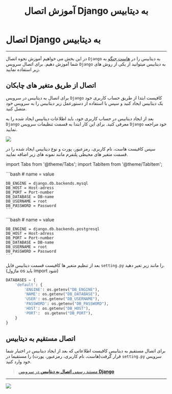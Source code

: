 ﻿---
title: "آموزش اتصال Django به دیتابیس"
sidebar_label: "اتصال به دیتابیس"
description: "در این بخش می خواهیم آموزش اتصال Django به دیتابیس را در هاست جنگو به شما آموزش دهیم"
---

# اتصال Django به دیتابیس
---

در این بخش می خواهیم آموزش نحوه اتصال `Django` به دیتابیس را در [هاست جنگو](https://chabokan.net/cloud-hosting/python/django/) به شما آموزش دهیم. برای اتصال سرویس `Django` به دیتابیس میتوانید از یکی از روش های زیر استفاده نمایید.

## اتصال از طریق متغیر های چابکان

برای اتصال به دیتابیس در سرویس `Django` کافیست ابتدا از طریق حساب کاربری خود یک دیتابیس ایجاد کنید و سپس با استفاده از دستورعمل زیر دیتابیس را به سرویس خود متصل کنید.

بعد از ایجاد دیتابیس در حساب کاربری خود، باید اطلاعات دیتابیس ایجاد شده را به `Django` معرفی کنید. برای این کار ابتدا به قسمت تنظیمات سرویس `Django` خود مراجعه نمایید.

![](https://s1.chabokan.net/docs/images/python-database-connect-1.jpg)

سپس کافیست هاست، نام کاربری، رمزعبور، پورت و نوع دیتابیس ایجاد شده را در قسمت متغیر های محیطی پلتفرم مانند نمونه های زیر اضافه نمایید.

import Tabs from '@theme/Tabs';
import TabItem from '@theme/TabItem';

<Tabs>
  <TabItem value="mysql" label="Mysql" default>
    ```bash
    # name = value

    DB_ENGINE = django.db.backends.mysql
    DB_HOST = Host-adress
    DB_PORT = Port-number
    DB_DATABASE = DB-name
    DB_USERNAME = root
    DB_PASSWORD = Password
    ```

  </TabItem>
  <TabItem value="postgresql" label="Postgresql">
    ```bash
    # name = value

    DB_ENGINE = django.db.backends.postgresql
    DB_HOST = Host-adress
    DB_PORT = Port-number
    DB_DATABASE = DB-name
    DB_USERNAME = root
    DB_PASSWORD = Password
    ```
  </TabItem>
</Tabs>

بعد از تنظیم متغیر ها کافیست قسمت دیتابیس فایل `setting.py` را مانند زیر تغیر دهید.(ماژول os باید import شود)

```python
DATABASES = {
    'default': {
        'ENGINE': os.getenv("DB_ENGINE"),
        'NAME': os.getenv("DB_DATABASE"),
        'USER': os.getenv("DB_USERNAME"),
        'PASSWORD': os.getenv("DB_PASSWORD"),
        'HOST': os.getenv("DB_HOST"),
        'PORT':  os.getenv("DB_PORT"),
    }
}
```

## اتصال مستقیم به دیتابیس

برای اتصال مستقیم به دیتابیس کافیست اطلاعاتی که بعد از ایجاد دیتابیس در اختیار شما قرار گرفت(هاست، نام کاربری، رمزعبور، پورت) را مستقیما در `setting.py` سرویس خود وارد کنید.

> [مستند رسمی **اتصال به دیتابیس** در سرویس **Django**](https://docs.djangoproject.com/en/5.0/ref/databases/)

---
<a href="https://hub.chabokan.net/fa/services/create/django" ><img src="https://s1.chabokan.net/docs/images/django-banner.png" /></a>